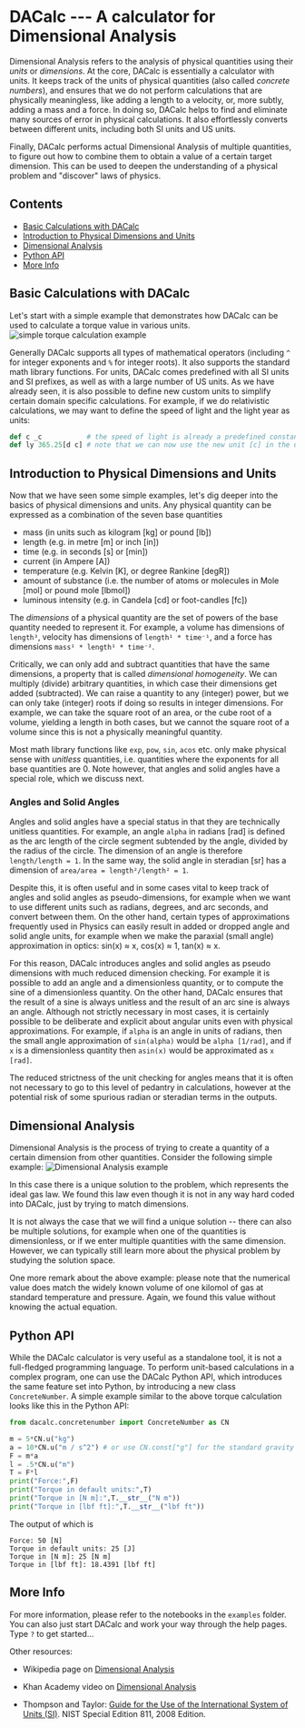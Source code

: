 # DACalc --- A calculator for Dimensional Analysis


Dimensional Analysis refers to the analysis of physical quantities using their *units* or *dimensions*. At the core, DACalc is essentially a calculator with units. It keeps track of the units of physical quantities (also called *concrete numbers*), and ensures that we do not perform calculations that are physically meaningless, like adding a length to a velocity, or, more subtly, adding a mass and a force. In doing so, DACalc helps to find and eliminate many sources of error in physical calculations. It also effortlessly converts between different units, including both SI units and US units.

Finally, DACalc performs actual Dimensional Analysis of multiple quantities, to figure out how to combine them to obtain a value of a certain target dimension. This can be used to deepen the understanding of a physical problem and "discover" laws of physics.

## Contents

- [Basic Calculations with DACalc](#basics)
- [Introduction to Physical Dimensions and Units](#dimensions)
- [Dimensional Analysis](#da)
- [Python API](#python)
- [More Info](#more)


## Basic Calculations with DACalc<a name="basics"></a>

Let's start with a simple example that demonstrates how DACalc can be used to calculate a torque value in various units. 
![simple torque calculation example](images/torque.png)


Generally DACalc supports all types of mathematical operators (including `^` for integer exponents and `%` for integer roots). It also supports the standard math library functions. For units, DACalc comes predefined with all SI units and SI prefixes, as well as with a large number of US units. As we have already seen, it is also possible to define new custom units to simplify certain domain specific calculations. For example, if we do relativistic calculations, we may want to define the speed of light and the light year as units:

```Python
def c _c           # the speed of light is already a predefined constant, but now we make it a unit
def ly 365.25[d c] # note that we can now use the new unit [c] in the unit string
```

## Introduction to Physical Dimensions and Units <a name="dimensions"></a>

Now that we have seen some simple examples, let's dig deeper into the basics of physical dimensions and units.
Any physical quantity can be expressed as a combination of the seven base quantities

- mass (in units such as kilogram \[kg\] or pound \[lb\])
- length (e.g. in metre \[m\] or inch \[in\])
- time (e.g. in seconds \[s\] or \[min\])
- current (in Ampere \[A\])
- temperature (e.g. Kelvin \[K\], or degree Rankine \[degR\])
- amount of substance (i.e. the number of atoms or molecules in Mole \[mol\] or pound mole \[lbmol\])
- luminous intensity (e.g. in Candela \[cd\] or foot-candles \[fc\])

The *dimensions* of a physical quantity are the set of powers of the base quantity needed to represent it. 
For example, a volume has dimensions of `length³`, velocity has dimensions of `length¹ * time⁻¹`, and a force has dimensions `mass¹ * length¹ * time⁻²`.

Critically, we can only add and subtract quantities that have the same dimensions, a property that is called *dimensional homogeneity*. We can multiply (divide) arbitrary quantities, in which case their dimensions get added (subtracted). We can raise a quantity to any (integer) power, but we can only take (integer) roots if doing so results in integer dimensions. For example, we can take the square root of an area, or the cube root of a volume, yielding a length in both cases, but we cannot the square root of a volume since this is not a physically meaningful quantity.

Most math library functions like `exp`, `pow`, `sin`, `acos` etc. only make physical sense with *unitless* quantities, i.e. quantities where the exponents for all base quantities are 0. Note however, that angles and solid angles have a special role, which we discuss next.


### Angles and Solid Angles

Angles and solid angles have a special status in that they are technically unitless quantities. For example, an angle `alpha` in radians \[rad\] is defined as the arc length of the circle segment subtended by the angle, divided by the radius of the circle. The dimension of an angle is therefore `length/length = 1`. In the same way, the solid angle in steradian \[sr\] has a dimension of `area/area = length²/length² = 1`.

Despite this, it is often useful and in some cases vital to keep track of angles and solid angles as pseudo-dimensions, for example when we want to use different units such as radians, degrees, and arc seconds, and convert between them. On the other hand, certain types of approximations frequently used in Physics can easily result in added or dropped angle and solid angle units, for example when we make the paraxial (small angle) approximation in optics: sin(x) &#8776; x, cos(x) &#8776; 1, tan(x) &#8776; x. 

For this reason, DACalc introduces angles and solid angles as pseudo dimensions with much reduced dimension checking. For example it is possible to add an angle and a dimensionless quantity, or to compute the sine of a dimensionless quantity. On the other hand, DACalc ensures that the result of a sine is always unitless and the result of an arc sine is always an angle. Although not strictly necessary in most cases, it is certainly possible to be deliberate and explicit about angular units even with physical approximations. For example, if `alpha` is an angle in units of radians, then the small angle approximation of `sin(alpha)` would be `alpha [1/rad]`, and if `x` is a dimensionless quantity then `asin(x)` would be approximated as `x [rad]`.

The reduced strictness of the unit checking for angles means that it is often not necessary to go to this level of pedantry in calculations, however at the potential risk of some spurious radian or steradian terms in the outputs.



## Dimensional Analysis<a name="da"></a>

Dimensional Analysis is the process of trying to create a quantity of a certain dimension from other quantities. Consider the following simple example:
![Dimensional Analysis example](images/analysis.png)

In this case there is a unique solution to the problem, which represents the ideal gas law. We found this law even though it is not in any way hard coded into DACalc, just by trying to match dimensions.

It is not always the case that we will find a unique solution -- there can also be multiple solutions, for example when one of the quantities is dimensionless, or if we enter multiple quantities with the same dimension. However, we can typically still learn more about the physical problem by studying the solution space.

One more remark about the above example: please note that the numerical value does match the widely known volume of one kilomol of gas at standard temperature and pressure. Again, we found this value without knowing the actual equation.


## Python API<a name="python"></a>

While the DACalc calculator is very useful as a standalone tool, it is not a full-fledged programming language. To perform unit-based calculations in a complex program, one can use the DACalc Python API, which introduces the same feature set into Python, by introducing a new class `ConcreteNumber`. A simple example similar to the above torque calculation looks like this in the Python API:

```Python
from dacalc.concretenumber import ConcreteNumber as CN

m = 5*CN.u("kg")
a = 10*CN.u("m / s^2") # or use CN.const["g"] for the standard gravity
F = m*a
l = .5*CN.u("m")
T = F*l
print("Force:",F)
print("Torque in default units:",T)
print("Torque in [N m]:",T.__str__("N m"))
print("Torque in [lbf ft]:",T.__str__("lbf ft"))
```

The output of which is

```
Force: 50 [N]
Torque in default units: 25 [J]
Torque in [N m]: 25 [N m]
Torque in [lbf ft]: 18.4391 [lbf ft]
```


## More Info<a name="more"></a>

For more information, please refer to the notebooks in the `examples` folder. You can also just start DACalc and work your way through the help pages. Type `?` to get started...

Other resources:

- Wikipedia page on [Dimensional Analysis](https://en.wikipedia.org/wiki/Dimensional_analysis)

- Khan Academy video on [Dimensional Analysis](https://www.khanacademy.org/math/algebra/x2f8bb11595b61c86:working-units/x2f8bb11595b61c86:rate-conversion/v/dimensional-analysis-units-algebraically)

- Thompson and Taylor: [Guide for the Use of the International System of Units (SI)](https://physics.nist.gov/cuu/pdf/sp811.pdf). NIST Special Edition 811, 2008 Edition. 

